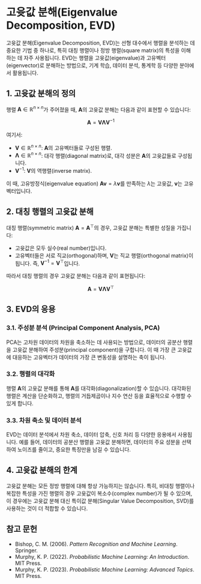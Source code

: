 # 고윳값 분해(Eigenvalue Decomposition, EVD)

고윳값 분해(Eigenvalue Decomposition, EVD)는 선형 대수에서 행렬을 분석하는 데 중요한 기법 중 하나로, 특히 대칭 행렬이나 정방 행렬(square matrix)의 특성을 이해하는 데 자주 사용됩니다. EVD는 행렬을 고윳값(eigenvalue)과 고유벡터(eigenvector)로 분해하는 방법으로, 기계 학습, 데이터 분석, 통계학 등 다양한 분야에서 활용됩니다.

## 1. 고윳값 분해의 정의

행렬 $\mathbf{A} \in \mathbb{R}^{n \times n}$가 주어졌을 때, $\mathbf{A}$의 고윳값 분해는 다음과 같이 표현할 수 있습니다:

$$
\mathbf{A} = \mathbf{V} \mathbf{\Lambda} \mathbf{V}^{-1}
$$

여기서:
- $\mathbf{V} \in \mathbb{R}^{n \times n}$: $\mathbf{A}$의 고유벡터들로 구성된 행렬.
- $\mathbf{\Lambda} \in \mathbb{R}^{n \times n}$: 대각 행렬(diagonal matrix)로, 대각 성분은 $\mathbf{A}$의 고윳값들로 구성됩니다.
- $\mathbf{V}^{-1}$: $\mathbf{V}$의 역행렬(inverse matrix).

이 때, 고유방정식(eigenvalue equation) $\mathbf{A}\mathbf{v} = \lambda \mathbf{v}$를 만족하는 $\lambda$는 고윳값, $\mathbf{v}$는 고유벡터입니다.

## 2. 대칭 행렬의 고윳값 분해

대칭 행렬(symmetric matrix) $\mathbf{A} = \mathbf{A}^\top$의 경우, 고윳값 분해는 특별한 성질을 가집니다:
- 고윳값은 모두 실수(real number)입니다.
- 고유벡터들은 서로 직교(orthogonal)하며, $\mathbf{V}$는 직교 행렬(orthogonal matrix)이 됩니다. 즉, $\mathbf{V}^{-1} = \mathbf{V}^\top$입니다.

따라서 대칭 행렬의 경우 고윳값 분해는 다음과 같이 표현됩니다:

$$
\mathbf{A} = \mathbf{V} \mathbf{\Lambda} \mathbf{V}^\top
$$

## 3. EVD의 응용

### 3.1. 주성분 분석 (Principal Component Analysis, PCA)

PCA는 고차원 데이터의 차원을 축소하는 데 사용되는 방법으로, 데이터의 공분산 행렬을 고윳값 분해하여 주성분(principal component)을 구합니다. 이 때 가장 큰 고윳값에 대응하는 고유벡터가 데이터의 가장 큰 변동성을 설명하는 축이 됩니다.

### 3.2. 행렬의 대각화

행렬 $\mathbf{A}$의 고윳값 분해를 통해 $\mathbf{A}$를 대각화(diagonalization)할 수 있습니다. 대각화된 행렬은 계산을 단순화하고, 행렬의 거듭제곱이나 지수 연산 등을 효율적으로 수행할 수 있게 합니다.

### 3.3. 차원 축소 및 데이터 분석

EVD는 데이터 분석에서 차원 축소, 데이터 압축, 신호 처리 등 다양한 응용에서 사용됩니다. 예를 들어, 데이터의 공분산 행렬을 고윳값 분해하면, 데이터의 주요 성분을 선택하여 노이즈를 줄이고, 중요한 특징만을 남길 수 있습니다.

## 4. 고윳값 분해의 한계

고윳값 분해는 모든 정방 행렬에 대해 항상 가능하지는 않습니다. 특히, 비대칭 행렬이나 복잡한 특성을 가진 행렬의 경우 고윳값이 복소수(complex number)가 될 수 있으며, 이 경우에는 고윳값 분해 대신 특이값 분해(Singular Value Decomposition, SVD)를 사용하는 것이 더 적합할 수 있습니다.

## 참고 문헌

- Bishop, C. M. (2006). *Pattern Recognition and Machine Learning*. Springer.
- Murphy, K. P. (2022). *Probabilistic Machine Learning: An Introduction*. MIT Press.
- Murphy, K. P. (2023). *Probabilistic Machine Learning: Advanced Topics*. MIT Press.
